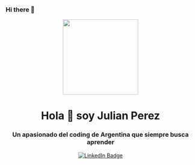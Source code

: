### Hi there 👋
<div id="header" align="center">
  <img src="https://media.giphy.com/media/CuuSHzuc0O166MRfjt/giphy.gif" width="200" />
    <h1 align="center"> Hola 👋 soy Julian Perez </h1>
    <h3 align="center"> Un apasionado del coding de Argentina que siempre busca aprender </h3>
</div>
<div id="badges" align="center">
  <a href="https://www.linkedin.com/in/julian-perez-12b368247/" >
    <img src="https://img.shields.io/badge/Julian_Perez-Follow-blue?logo=LinkedIn&logoColor=blue&labelColor=white&color=blue&link=right%20https%3A%2F%2Fwww.linkedin.com%2Fin%2Fjulian--perez--12b368247%2F
"
alt="LinkedIn Badge" />
</a>
  
</div>
<!--
**JulianAgPerez/JulianAgPerez** is a ✨ _special_ ✨ repository because its `README.md` (this file) appears on your GitHub profile.

Here are some ideas to get you started:

- 🔭 I’m currently working on ...
- 🌱 I’m currently learning ...
- 👯 I’m looking to collaborate on ...
- 🤔 I’m looking for help with ...
- 💬 Ask me about ...
- 📫 How to reach me: ...
- 😄 Pronouns: ...
- ⚡ Fun fact: ...
-->
